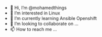 - 👋 Hi, I’m @mohamedthings
- 👀 I’m interested in Linux
- 🌱 I’m currently learning Ansible Openshift
- 💞️ I’m looking to collaborate on ...
- 📫 How to reach me ...

<!---
mohamedthings/mohamedthings is a ✨ special ✨ repository because its `README.md` (this file) appears on your GitHub profile.
You can click the Preview link to take a look at your changes.
--->
